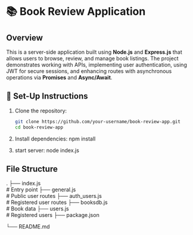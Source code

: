 
# 📚 Book Review Application

## Overview

This is a server-side application built using **Node.js** and **Express.js** that allows users to browse, review, and manage book listings. The project demonstrates working with APIs, implementing user authentication, using JWT for secure sessions, and enhancing routes with asynchronous operations via **Promises** and **Async/Await**.



## 🔧 Set-Up Instructions

1. Clone the repository:
   ```bash
   git clone https://github.com/your-username/book-review-app.git
   cd book-review-app

2. Install dependencies:
npm install

3. start server:
node index.js


## File Structure 
.
├── index.js  
             # Entry point
├── general.js  
           # Public user routes
├── auth_users.js  
        # Registered user routes
├── booksdb.js     
        # Book data
├── users.js     
          # Registered users
├── package.json

└── README.md
